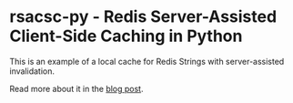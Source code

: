 # rsacsc-py - Redis Server-Assisted Client-Side Caching in Python

This is an example of a local cache for Redis Strings with server-assisted invalidation.

Read more about it in the [blog post](https://engineering.redislabs.com/posts/redis-assisted-client-side-caching-in-python/).